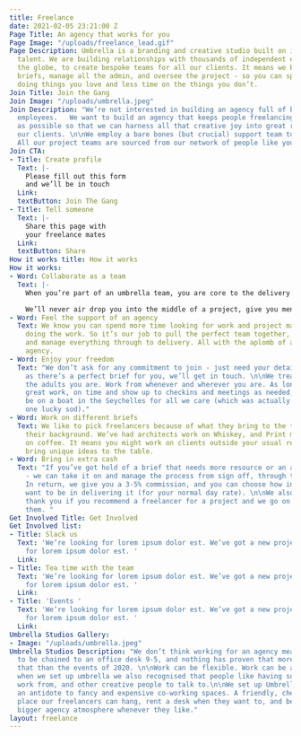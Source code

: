 ```yaml
---
title: Freelance
date: 2021-02-05 23:21:00 Z
Page Title: An agency that works for you
Page Image: "/uploads/freelance_lead.gif"
Page Description: Umbrella is a branding and creative studio built on independent
  talent. We are building relationships with thousands of independent experts across
  the globe, to create bespoke teams for all our clients. It means we bring in the
  briefs, manage all the admin, and oversee the project - so you can spend more time
  doing things you love and less time on the things you don’t.
Join Title: Join the Gang
Join Image: "/uploads/umbrella.jpeg"
Join Description: "We’re not interested in building an agency full of bored and overworked
  employees.   We want to build an agency that keeps people freelancing for as long
  as possible so that we can harness all that creative joy into great results for
  our clients. \n\nWe employ a bare bones (but crucial) support team to keep us operating.
  All our project teams are sourced from our network of people like you."
Join CTA:
- Title: Create profile
  Text: |-
    Please fill out this form
    and we’ll be in touch
  Link: 
  textButton: Join The Gang
- Title: Tell someone
  Text: |-
    Share this page with
    your freelance mates
  Link: 
  textButton: Share
How it works title: How it works
How it works:
- Word: Collaborate as a team
  Text: |-
    When you’re part of an umbrella team, you are core to the delivery of the project and a hugely important asset to our client. The clients will get to know you. The team will rely on you. And we will, hopefully, grow very fond of you.

    We’ll never air drop you into the middle of a project, give you menial tasks to deliver, and not remember your name!
- Word: Feel the support of an agency
  Text: We know you can spend more time looking for work and project managing it than
    doing the work. So it’s our job to pull the perfect team together, oversee concepts
    and manage everything through to delivery. All with the aplomb of a traditional
    agency.
- Word: Enjoy your freedom
  Text: "We don’t ask for any commitment to join - just need your details. As soon
    as there’s a perfect brief for you, we’ll get in touch. \n\nWe treat you like
    the adults you are. Work from whenever and wherever you are. As long as you deliver
    great work, on time and show up to checkins and meetings as needed, you could
    be on a boat in the Seychelles for all we care (which was actually the case for
    one lucky sod)."
- Word: Work on different briefs
  Text: We like to pick freelancers because of what they bring to the table, not just
    their background. We’ve had architects work on Whiskey, and Print makers work
    on coffee. It means you might work on clients outside your usual remit and hopefully
    bring unique ideas to the table.
- Word: Bring in extra cash
  Text: "If you’ve got hold of a brief that needs more resource or an agency delivery
    - we can take it on and manage the process from sign off, through to production.
    In return, we give you a 3-5% commission, and you can choose how involved you
    want to be in delivering it (for your normal day rate). \n\nWe also offer a £50
    thank you if you recommend a freelancer for a project and we go on to contract
    them. "
Get Involved Title: Get Involved
Get Involved list:
- Title: Slack us
  Text: 'We’re looking for lorem ipsum dolor est. We’ve got a new project. We’re looking
    for lorem ipsum dolor est. '
  Link: 
- Title: Tea time with the team
  Text: 'We’re looking for lorem ipsum dolor est. We’ve got a new project. We’re looking
    for lorem ipsum dolor est. '
  Link: 
- Title: 'Events '
  Text: 'We’re looking for lorem ipsum dolor est. We’ve got a new project. We’re looking
    for lorem ipsum dolor est. '
  Link: 
Umbrella Studios Gallery:
- Image: "/uploads/umbrella.jpeg"
Umbrella Studios Description: "We don’t think working for an agency means you need
  to be chained to an office desk 9-5, and nothing has proven that more appropriately
  that than the events of 2020. \n\nWork can be flexible. Work can be anywhere. \n\nBut
  when we set up umbrella we also recognised that people like having somewhere to
  work from, and other creative people to talk to.\n\nWe set up Umbrella Studios as
  an antidote to fancy and expensive co-working spaces. A friendly, cheap and informal
  place our freelancers can hang, rent a desk when they want to, and be part of a
  bigger agency atmosphere whenever they like."
layout: freelance
---
```


